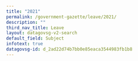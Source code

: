 ```yaml
---
title: "2021"
permalink: /government-gazette/leave/2021/
description: ""
third_nav_title: Leave
layout: datagovsg-v2-search
default_field: Subject
infotext: true
datagovsg-id: d_2ad22d74b7bb0e85eaca3544983fb1b8
---
```

